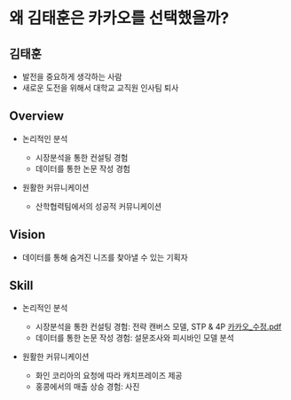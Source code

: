 # 왜 김태훈은 카카오를 선택했을까?
## 김태훈
* 발전을 중요하게 생각하는 사람
* 새로운 도전을 위해서 대학교 교직원 인사팀 퇴사


## Overview
* 논리적인 분석
  - 시장분석을 통한 컨설팅 경험
  - 데이터를 통한 논문 작성 경험

* 원활한 커뮤니케이션
  - 산학협력팀에서의 성공적 커뮤니케이션


## Vision
* 데이터를 통해 숨겨진 니즈를 찾아낼 수 있는 기획자


## Skill
* 논리적인 분석
  - 시장분석을 통한 컨설팅 경험: 전략 캔버스 모델, STP & 4P
  [카카오_수정.pdf](https://github.com/krkimth/krkimth.github.io/files/4570262/_.pdf)
  - 데이터를 통한 논문 작성 경험: 설문조사와 피시바인 모델 분석
  
* 원활한 커뮤니케이션
  - 화인 코리아의 요청에 따라 캐치프레이즈 제공
  - 홍콩에서의 매출 상승 경험: 사진
  
